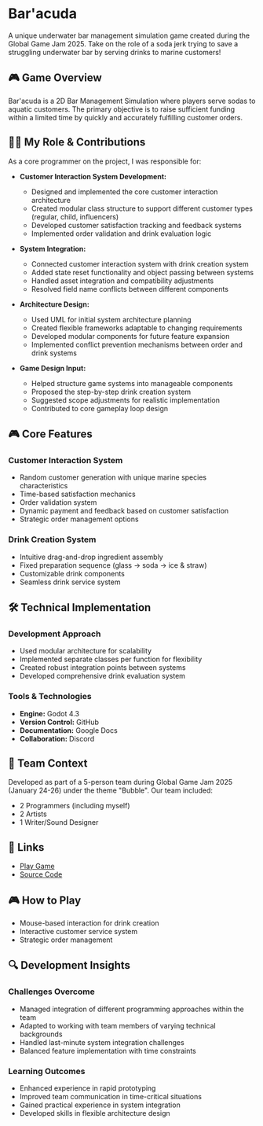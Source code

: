 # Bar'acuda

A unique underwater bar management simulation game created during the Global Game Jam 2025. Take on the role of a soda jerk trying to save a struggling underwater bar by serving drinks to marine customers!

## 🎮 Game Overview

Bar'acuda is a 2D Bar Management Simulation where players serve sodas to aquatic customers. The primary objective is to raise sufficient funding within a limited time by quickly and accurately fulfilling customer orders.

## 👨‍💻 My Role & Contributions

As a core programmer on the project, I was responsible for:

- **Customer Interaction System Development:**
  - Designed and implemented the core customer interaction architecture
  - Created modular class structure to support different customer types (regular, child, influencers)
  - Developed customer satisfaction tracking and feedback systems
  - Implemented order validation and drink evaluation logic

- **System Integration:**
  - Connected customer interaction system with drink creation system
  - Added state reset functionality and object passing between systems
  - Handled asset integration and compatibility adjustments
  - Resolved field name conflicts between different components

- **Architecture Design:**
  - Used UML for initial system architecture planning
  - Created flexible frameworks adaptable to changing requirements
  - Developed modular components for future feature expansion
  - Implemented conflict prevention mechanisms between order and drink systems

- **Game Design Input:**
  - Helped structure game systems into manageable components
  - Proposed the step-by-step drink creation system
  - Suggested scope adjustments for realistic implementation
  - Contributed to core gameplay loop design

## 🎮 Core Features

### Customer Interaction System
- Random customer generation with unique marine species characteristics
- Time-based satisfaction mechanics
- Order validation system
- Dynamic payment and feedback based on customer satisfaction
- Strategic order management options

### Drink Creation System
- Intuitive drag-and-drop ingredient assembly
- Fixed preparation sequence (glass → soda → ice & straw)
- Customizable drink components
- Seamless drink service system

## 🛠️ Technical Implementation

### Development Approach
- Used modular architecture for scalability
- Implemented separate classes per function for flexibility
- Created robust integration points between systems
- Developed comprehensive drink evaluation system

### Tools & Technologies
- **Engine:** Godot 4.3
- **Version Control:** GitHub
- **Documentation:** Google Docs
- **Collaboration:** Discord

## 🤝 Team Context

Developed as part of a 5-person team during Global Game Jam 2025 (January 24-26) under the theme "Bubble". Our team included:
- 2 Programmers (including myself)
- 2 Artists
- 1 Writer/Sound Designer

## 🔗 Links

- [Play Game](https://games-for-people.itch.io/baracuda)
- [Source Code](https://github.com/NagareNegishi/GGJ-Bar-acuda)

## 🎮 How to Play

   - Mouse-based interaction for drink creation
   - Interactive customer service system
   - Strategic order management

## 🔍 Development Insights

### Challenges Overcome
- Managed integration of different programming approaches within the team
- Adapted to working with team members of varying technical backgrounds
- Handled last-minute system integration challenges
- Balanced feature implementation with time constraints

### Learning Outcomes
- Enhanced experience in rapid prototyping
- Improved team communication in time-critical situations
- Gained practical experience in system integration
- Developed skills in flexible architecture design
